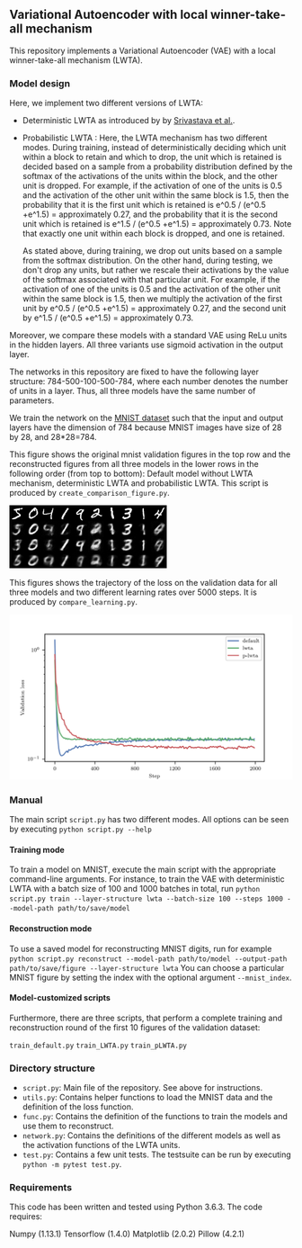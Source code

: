 ## Variational Autoencoder with local winner-take-all mechanism

This repository implements a Variational Autoencoder (VAE) with a local winner-take-all mechanism (LWTA).

### Model design

Here, we implement two different versions of LWTA:
- Deterministic LWTA as introduced by by [Srivastava et al.](https://papers.nips.cc/paper/5059-compete-to-compute.pdf).
- Probabilistic LWTA :
  Here, the LWTA mechanism has two different modes. During training, instead of
  deterministically deciding which unit within a
  block to retain and which to drop, the unit which is retained is decided based
  on a sample from a probability distribution defined by the softmax of the
  activations of the units within the block, and the other unit is dropped. For
  example, if the activation of one of the units is 0.5 and the activation of the
  other unit within the same block is 1.5, then the probability that it is the
  first unit which is retained is e^0.5 / (e^0.5 +e^1.5) = approximately 0.27,
  and the probability that it is the second unit which is retained is e^1.5 /
  (e^0.5 +e^1.5) = approximately 0.73. Note that exactly one unit within each
  block is dropped, and one is retained.

  As stated above, during training, we drop out units based on a sample from the
  softmax distribution. On the other hand, during testing, we don't drop any
  units, but rather we rescale their activations by the value of the softmax
  associated with that particular unit. For example, if the activation of one of
  the units is 0.5 and the activation of the other unit within the same block is
  1.5, then we multiply the activation of the first unit by e^0.5 / (e^0.5
  +e^1.5) = approximately 0.27, and the second unit by e^1.5 / (e^0.5 +e^1.5) =
  approximately 0.73.

Moreover, we compare these models with a standard VAE using ReLu units in the hidden layers.
All three variants use sigmoid activation in the output layer.

The networks in this repository are fixed to have the following layer structure:
784-500-100-500-784, where each number denotes the number of units in a layer.
Thus, all three models have the same number of parameters.

We train the network on the [MNIST dataset](http://yann.lecun.com/exdb/mnist/) such that the
input and output layers have the dimension of 784 because MNIST images have size of 28 by 28, and 28\*28=784.

This figure shows the original mnist validation figures in the top row and the reconstructed figures from
all three models in the lower rows in the following order (from top to bottom): Default model without LWTA mechanism, deterministic LWTA and probabilistic LWTA. This script is produced by `create_comparison_figure.py`.

![Performance comparison](comparison.png)

This figures shows the trajectory of the loss on the validation data for all three models and two different learning rates over 5000 steps. It is produced by `compare_learning.py`.

![Loss trajectory](compare_learning.png)

### Manual

The main script `script.py` has two different modes.
All options can be seen by executing
`python script.py --help`

#### Training mode

To train a model on MNIST, execute the main script with the appropriate command-line arguments.
For instance, to train the VAE with deterministic LWTA with a batch size of 100 and 1000 batches in total, run
`python script.py train --layer-structure lwta --batch-size 100 --steps 1000 --model-path path/to/save/model`

#### Reconstruction mode
To use a saved model for reconstructing MNIST digits, run for example
`python script.py reconstruct --model-path path/to/model --output-path path/to/save/figure --layer-structure lwta`
You can choose a particular MNIST figure by setting the index with the optional argument `--mnist_index`.

#### Model-customized scripts

Furthermore, there are three scripts, that perform a complete training and reconstruction round of the first 10 figures of the validation dataset:

`train_default.py`
`train_LWTA.py`
`train_pLWTA.py`

### Directory structure

- `script.py`:
  Main file of the repository. See above for instructions.
- `utils.py`:
  Contains helper functions to load the MNIST data and the definition of the loss function.
- `func.py`:
  Contains the definition of the functions to train the models and use them to reconstruct.
- `network.py`:
  Contains the definitions of the different models as well as the activation functions of the
  LWTA units.
- `test.py`:
  Contains a few unit tests.
  The testsuite can be run by executing `python -m pytest test.py`.


### Requirements

This code has been written and tested using Python 3.6.3. The code requires:

Numpy (1.13.1)
Tensorflow (1.4.0)
Matplotlib (2.0.2)
Pillow (4.2.1)
